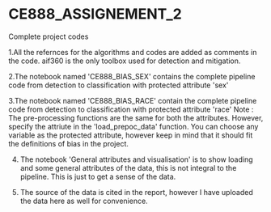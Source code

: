 # CE888_ASSIGNEMENT_2
Complete project codes

1.All the refernces for the algorithms and codes are added as comments in the code. aif360 is the only toolbox used for detection and mitigation.

2.The notebook named 'CE888_BIAS_SEX' contains the complete pipeline code from detection to classification with protected attribute 'sex'

3.The notebook named 'CE888_BIAS_RACE' contain the complete pipeline code from detection to classification with protected attribute 'race'
Note :
    The pre-processing functions are the same for both the attributes. However, specify the attriute in the 'load_prepoc_data' function. You can choose any variable as the protected attribute, however keep in mind that it should fit the definitions of bias in the project.
    
4. The notebook 'General attributes and visualisation' is to show loading and some general attributes of the data, this is not integral to the pipeline. This is just to get a sense of the data.

5. The source of the data is cited in the report, however I have uploaded the data here as well for convenience.
